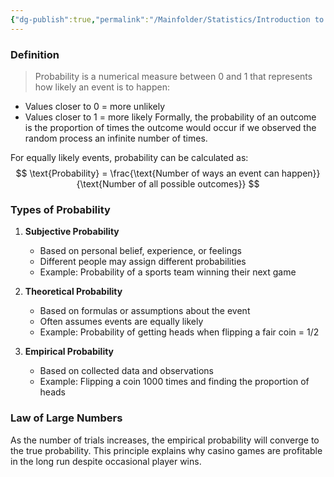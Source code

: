 ```yaml
---
{"dg-publish":true,"permalink":"/Mainfolder/Statistics/Introduction to Probability/"}
---
```


### Definition
>Probability is a numerical measure between 0 and 1 that represents how likely an event is to happen:
- Values closer to 0 = more unlikely
- Values closer to 1 = more likely
Formally, the probability of an outcome is the proportion of times the outcome would occur if we observed the random process an infinite number of times.

For equally likely events, probability can be calculated as:
$$ \text{Probability} = \frac{\text{Number of ways an event can happen}}{\text{Number of all possible outcomes}} $$

### Types of Probability

1. **Subjective Probability**
   - Based on personal belief, experience, or feelings
   - Different people may assign different probabilities
   - Example: Probability of a sports team winning their next game

2. **Theoretical Probability**
   - Based on formulas or assumptions about the event
   - Often assumes events are equally likely
   - Example: Probability of getting heads when flipping a fair coin = 1/2

3. **Empirical Probability**
   - Based on collected data and observations
   - Example: Flipping a coin 1000 times and finding the proportion of heads

### Law of Large Numbers
As the number of trials increases, the empirical probability will converge to the true probability. This principle explains why casino games are profitable in the long run despite occasional player wins.
